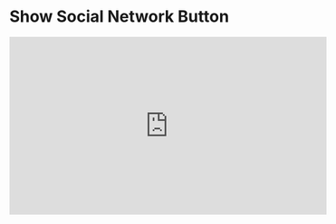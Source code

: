 # Show Social Network Button

<iframe width="560" height="315" src="https://www.youtube.com/watch?v=F2tG5Bl7xUo" frameborder="0" allow="accelerometer; autoplay; encrypted-media; gyroscope; picture-in-picture" allowfullscreen></iframe>
